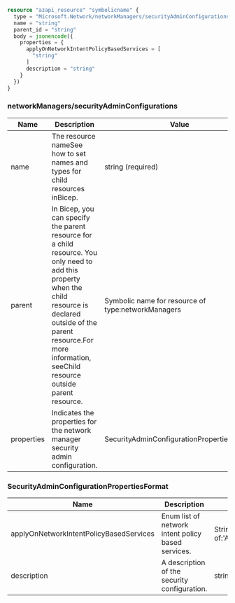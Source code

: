 ```terraform
resource "azapi_resource" "symbolicname" {
  type = "Microsoft.Network/networkManagers/securityAdminConfigurations@2023-04-01"
  name = "string"
  parent_id = "string"
  body = jsonencode({
    properties = {
      applyOnNetworkIntentPolicyBasedServices = [
        "string"
      ]
      description = "string"
    }
  })
}

```

### networkManagers/securityAdminConfigurations

| Name | Description | Value |
|-|-|-|
| name | The resource nameSee how to set names and types for child resources inBicep. | string (required) |
| parent | In Bicep, you can specify the parent resource for a child resource. You only need to add this property when the child resource is declared outside of the parent resource.For more information, seeChild resource outside parent resource. | Symbolic name for resource of type:networkManagers |
| properties | Indicates the properties for the network manager security admin configuration. | SecurityAdminConfigurationPropertiesFormat |


### SecurityAdminConfigurationPropertiesFormat

| Name | Description | Value |
|-|-|-|
| applyOnNetworkIntentPolicyBasedServices | Enum list of network intent policy based services. | String array containing any of:'All''AllowRulesOnly''None' |
| description | A description of the security configuration. | string |


